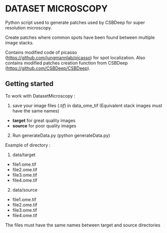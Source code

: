 # DATASET MICROSCOPY #


Python script used to generate patches used by CSBDeep for super resolution microscopy.

Create patches where common spots have been found between multiple image stacks.

Contains modified code of picasso (https://github.com/jungmannlab/picasso) for spot localization.
Also contains modified patches creation function from CSBDeep (https://github.com/CSBDeep/CSBDeep).


Getting started
---------------
To work with DatasetMicroscopy :
1) save your image files (*.tif*) in data_ome_tif  (Equivalent stack images must have the same names)
- **target** for great quality images
- **source** for poor quality images


2) Run generateData.py (python generateData.py)

Example of directory :
1) data/target 
- file1.ome.tif
- file2.ome.tif
- file3.ome.tif
- file4.ome.tif
2) data/source
- file1.ome.tif
- file2.ome.tif
- file3.ome.tif
- file4.ome.tif

The files must have the same names between target and source directories

